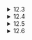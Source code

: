 <details>
  <summary>12.3</summary>

  According to the [reference](https://en.cppreference.com/w/cpp/container/map), STL maps are usually implemented as red-black trees, where keys are sorted and search, removal, and insertion operations have logarithmic complexity. Hash tables on the other hand perform those operations in constant time on average and in linear time in the worst cases. Since a hash table is basically 2-dimensional, it can be implemented as a double pointer to pairs (key, value). Additionally, the size of the table or the number of elements can be tracked as members of a `struct` that has the double pointer in it.

  If the the number of inputs is small, we could use a `std::vector` of tuples instead of a hash table, where the lookup can be done by `std::find_if()`, but if we don't care about the performance too much, we can just use `std::map`.
</details>

<details>
  <summary>12.4</summary>

  A virtual function is a method in a class definition declared with the keyword `virtual`, which can be overridden by subclasses during runtime unlike those without it.

  As I am not familiar with C++, I had to refer to the following [website](https://www.geeksforgeeks.org/virtual-functions-and-runtime-polymorphism-in-cpp/).
</details>

<details>
  <summary>12.5</summary>

  Deep copy is a means to copy an object by recursively replicating all the members and the objects they may refer to, while shallow copy only copies the members. They are different when the object has a dynamically allocated member. It is generally recommended to use deep copy in such a situation to avoid object members being changed by a shallowly copied object. However, we could still use shallow copy like when we train a neural network like a [Siamese network](https://en.wikipedia.org/wiki/Siamese_neural_network), where we would like to share the referenced dynamic object.
</details>

<details>
  <summary>12.6</summary>

  `volatile` is a type qualifier that tells the compiler not to do any optimization about the variable that could possibly change the behavior of the program.

  Here I list some websites as references since I was not so familiar with C/C++.

* <https://en.wikipedia.org/wiki/Volatile_(computer_programming>)
* <https://www.geeksforgeeks.org/understanding-volatile-qualifier-in-c/>
* <https://stackoverflow.com/questions/246127/why-is-volatile-needed-in-c>

</details>
